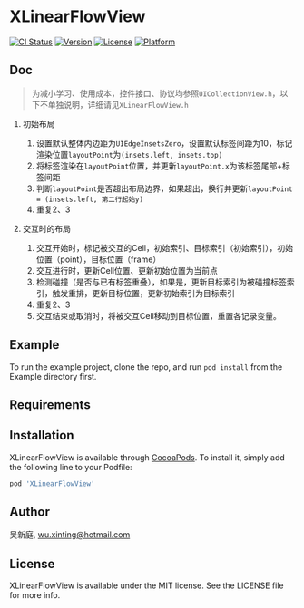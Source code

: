 # XLinearFlowView

[![CI Status](https://img.shields.io/travis/吴新庭/XLinearFlowView.svg?style=flat)](https://travis-ci.org/吴新庭/XLinearFlowView)
[![Version](https://img.shields.io/cocoapods/v/XLinearFlowView.svg?style=flat)](https://cocoapods.org/pods/XLinearFlowView)
[![License](https://img.shields.io/cocoapods/l/XLinearFlowView.svg?style=flat)](https://cocoapods.org/pods/XLinearFlowView)
[![Platform](https://img.shields.io/cocoapods/p/XLinearFlowView.svg?style=flat)](https://cocoapods.org/pods/XLinearFlowView)

## Doc
> 为减小学习、使用成本，控件接口、协议均参照`UICollectionView.h`，以下不单独说明，详细请见`XLinearFlowView.h`  

1. 初始布局  

	1. 设置默认整体内边距为`UIEdgeInsetsZero`，设置默认标签间距为10，标记渲染位置`layoutPoint`为`(insets.left, insets.top)`
	2. 将标签渲染在`layoutPoint`位置，并更新`layoutPoint.x`为该标签尾部+标签间距  
	3. 判断`layoutPoint`是否超出布局边界，如果超出，换行并更新`layoutPoint = (insets.left, 第二行起始y)`  
	4. 重复2、3

2. 交互时的布局  

	1. 交互开始时，标记被交互的Cell，初始索引、目标索引（初始索引），初始位置（point），目标位置（frame）  
	2. 交互进行时，更新Cell位置、更新初始位置为当前点  
	3. 检测碰撞（是否与已有标签重叠），如果是，更新目标索引为被碰撞标签索引，触发重排，更新目标位置，更新初始索引为目标索引  
	4. 重复2、3
	5. 交互结束或取消时，将被交互Cell移动到目标位置，重置各记录变量。  
  
## Example

To run the example project, clone the repo, and run `pod install` from the Example directory first.

## Requirements

## Installation

XLinearFlowView is available through [CocoaPods](https://cocoapods.org). To install
it, simply add the following line to your Podfile:

```ruby
pod 'XLinearFlowView'
```

## Author

吴新庭, wu.xinting@hotmail.com

## License

XLinearFlowView is available under the MIT license. See the LICENSE file for more info.
